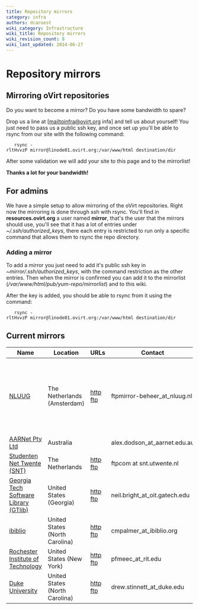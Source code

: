 ```yaml
---
title: Repository mirrors
category: infra
authors: dcaroest
wiki_category: Infrastructure
wiki_title: Repository mirrors
wiki_revision_count: 8
wiki_last_updated: 2014-06-27
---
```


# Repository mirrors

## Mirroring oVirt repositories

Do you want to become a mirror? Do you have some bandwidth to spare?

Drop us a line at [mailtoinfra@ovirt.org infa] and tell us about yourself! You just need to pass us a public ssh key, and once set up you'll be able to rsync from our site with the following command:

       rsync -rltHvvzP mirror@linode01.ovirt.org:/var/www/html destination/dir

After some validation we will add your site to this page and to the mirrorlist!

**Thanks a lot for your bandwidth!**

## For admins

We have a simple setup to allow mirroring of the oVirt repositories. Right now the mirroring is done through ssh with rsync. You'll find in **resources.ovirt.org** a user named **mirror**, that's the user that the mirrors should use, you'll see that it has a lot of entries under *~/.ssh/authorized_keys*, there each entry is restricted to run only a specific command that allows them to rsync the repo directory.

### Adding a mirror

To add a mirror you just need to add it's public ssh key in *~mirror/.ssh/authorized_keys*, with the command restriction as the other entries. Then when the mirror is confirmed you can add it to the mirrorlist (*/var/www/html/pub/yum-repo/mirrorlist*) and to this wiki.

After the key is added, you should be able to rsync from it using the command:

       rsync -rltHvvzP mirror@linode01.ovirt.org:/var/www/html destination/dir

## Current mirrors

| Name                                                                  | Location                       | URLs                                                                                                      | Contact                         | Other                                                                           |
|-----------------------------------------------------------------------|--------------------------------|-----------------------------------------------------------------------------------------------------------|---------------------------------|---------------------------------------------------------------------------------|
| [NLUUG](http://www.nluug.nl)                                          | The Netherlands (Amsterdam)    | [http](http://ftp.nluug.nl/os/Linux/virtual/ovirt/) [ftp](ftp://ftp.nluug.nl/pub/os/Linux/virtual/ovirt/) | ftpmirror-beheer_at_nluug.nl  | Syncing on all odd hours, bandwidth is currently 4 Gb/s and we do IPV4 and IPV6 |
| [AARNet Pty Ltd](http://www.aarnet.edu.au/)                           | Australia                      |                                                                                                           | alex.dodson_at_aarnet.edu.au  |                                                                                 |
| [Studenten Net Twente (SNT)](http://www.snt.utwente.nl/)              | The Netherlands                | [http](http://ftp.snt.utwente.nl/pub/software/ovirt/) [ftp](ftp://ftp.snt.utwente.nl/pub/software/ovirt/) | ftpcom at snt.utwente.nl        |                                                                                 |
| [Georgia Tech Software Library (GTlib)](http://www.gtlib.gatech.edu/) | United States (Georgia)        | [http](http://www.gtlib.gatech.edu/pub/oVirt/pub/) [ftp](ftp://www.gtlib.gatech.edu/pub/oVirt/pub/)       | neil.bright_at_oit.gatech.edu |                                                                                 |
| [ibiblio](http://www.ibiblio.org/)                                    | United States (North Carolina) | [http](http://mirrors.ibiblio.org/ovirt/pub/) [ftp](ftp://mirrors.ibiblio.org/ovirt/pub/)                 | cmpalmer_at_ibiblio.org       |                                                                                 |
| [Rochester Institute of Technology](http://www.rit.edu)               | United States (New York)       | [http](http://mirrors.rit.edu/ovirt/pub/) [ftp](ftp://mirrors.rit.edu/ovirt/pub/)                         | pfmeec_at_rit.edu             |                                                                                 |
| [Duke University](http://duke.edu)                                    | United States (North Carolina) | [http](http://mirror.linux.duke.edu/ovirt/pub/) [ftp](ftp://mirror.linux.duke.edu/ovirt/pub/)             | drew.stinnett_at_duke.edu     |                                                                                 |

